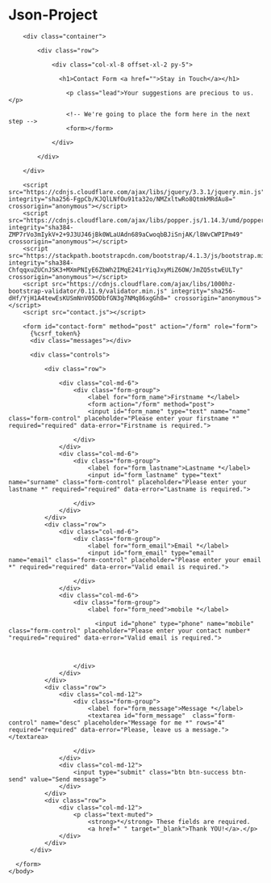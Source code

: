 # Json-Project

<!DOCTYPE html>
<html lang="en">
<head>
    <meta charset="UTF-8">
    <meta http-equiv="X-UA-Compatible" content="IE=edge">
    <meta name="viewport" content="width=device-width, initial-scale=1.0">
    <title>form</title>
</head>
<body>
  <html>
    <head>
        <title>Contact Form </title>
        <meta charset="UTF-8">
        <meta name="viewport" content="width=device-width, initial-scale=1.0">
        <link rel="stylesheet" href="https://stackpath.bootstrapcdn.com/bootstrap/4.1.3/css/bootstrap.min.css" integrity="sha384-MCw98/SFnGE8fJT3GXwEOngsV7Zt27NXFoaoApmYm81iuXoPkFOJwJ8ERdknLPMO" crossorigin="anonymous">
        <link href='https://fonts.googleapis.com/css?family=Lato:300,400,700' rel='stylesheet' type='text/css'>
        <link href='custom.css' rel='stylesheet' type='text/css'>
    </head>
    <body>

        <div class="container">

            <div class="row">

                <div class="col-xl-8 offset-xl-2 py-5">

                  <h1>Contact Form <a href="">Stay in Touch</a></h1>

                    <p class="lead">Your suggestions are precious to us.</p>

                    <!-- We're going to place the form here in the next step -->
                    <form></form> 

                </div>

            </div>

        </div>

        <script src="https://cdnjs.cloudflare.com/ajax/libs/jquery/3.3.1/jquery.min.js" integrity="sha256-FgpCb/KJQlLNfOu91ta32o/NMZxltwRo8QtmkMRdAu8=" crossorigin="anonymous"></script>
        <script src="https://cdnjs.cloudflare.com/ajax/libs/popper.js/1.14.3/umd/popper.min.js" integrity="sha384-ZMP7rVo3mIykV+2+9J3UJ46jBk0WLaUAdn689aCwoqbBJiSnjAK/l8WvCWPIPm49" crossorigin="anonymous"></script>
        <script src="https://stackpath.bootstrapcdn.com/bootstrap/4.1.3/js/bootstrap.min.js" integrity="sha384-ChfqqxuZUCnJSK3+MXmPNIyE6ZbWh2IMqE241rYiqJxyMiZ6OW/JmZQ5stwEULTy" crossorigin="anonymous"></script>        
        <script src="https://cdnjs.cloudflare.com/ajax/libs/1000hz-bootstrap-validator/0.11.9/validator.min.js" integrity="sha256-dHf/YjH1A4tewEsKUSmNnV05DDbfGN3g7NMq86xgGh8=" crossorigin="anonymous"></script>
        <script src="contact.js"></script>

        <form id="contact-form" method="post" action="/form" role="form">
          {%csrf_token%}
          <div class="messages"></div>
      
          <div class="controls">
      
              <div class="row">

                  <div class="col-md-6">
                      <div class="form-group">
                          <label for="form_name">Firstname *</label>
                          <form action="/form" method="post">
                          <input id="form_name" type="text" name="name" class="form-control" placeholder="Please enter your firstname *" required="required" data-error="Firstname is required.">
                         
                      </div>
                  </div>
                  <div class="col-md-6">
                      <div class="form-group">
                          <label for="form_lastname">Lastname *</label>
                          <input id="form_lastname" type="text" name="surname" class="form-control" placeholder="Please enter your lastname *" required="required" data-error="Lastname is required.">
                         
                      </div>
                  </div>
              </div>
              <div class="row">
                  <div class="col-md-6">
                      <div class="form-group">
                          <label for="form_email">Email *</label>
                          <input id="form_email" type="email"   name="email" class="form-control" placeholder="Please enter your email *" required="required" data-error="Valid email is required.">
                          
                      </div>
                  </div>
                  <div class="col-md-6">
                      <div class="form-group">
                          <label for="form_need">mobile *</label>
                       
                            <input id="phone" type="phone" name="mobile" class="form-control" placeholder="Please enter your contact number* "required="required" data-error="Valid email is required.">
                            
                          
                         
                      </div>
                  </div>
              </div>
              <div class="row">
                  <div class="col-md-12">
                      <div class="form-group">
                          <label for="form_message">Message *</label>
                          <textarea id="form_message"  class="form-control" name="desc" placeholder="Message for me *" rows="4" required="required" data-error="Please, leave us a message."></textarea>
                          
                      </div>
                  </div>
                  <div class="col-md-12">
                      <input type="submit" class="btn btn-success btn-send" value="Send message">
                  </div>
              </div>
              <div class="row">
                  <div class="col-md-12">
                      <p class="text-muted">
                          <strong>*</strong> These fields are required. 
                          <a href=" " target="_blank">Thank YOU!</a>.</p>
                  </div>
              </div>
          </div>
      
      </form>
    </body>
</html>
</body>
</html>


